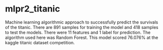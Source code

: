 # mlpr2_titanic
Machine learning algorithmic approach to successfully predict the survivals of the titanic.
There are 891 samples for training the model and 418 samples to test the models.
There were 11 features and 1 label for prediction.
The algorithm used here was Random Forest.
This model scored 76.076% at the kaggle titanic dataset competition.
